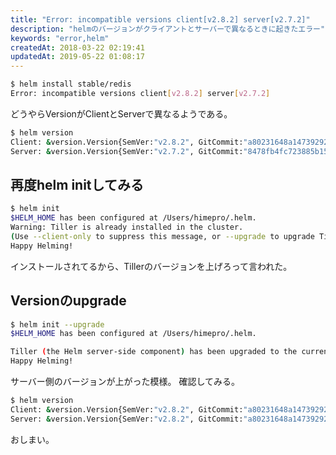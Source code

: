 ```yaml
---
title: "Error: incompatible versions client[v2.8.2] server[v2.7.2]"
description: "helmのバージョンがクライアントとサーバーで異なるときに起きたエラー"
keywords: "error,helm"
createdAt: 2018-03-22 02:19:41
updatedAt: 2019-05-22 01:08:17
---
```


```bash
$ helm install stable/redis
Error: incompatible versions client[v2.8.2] server[v2.7.2]
```

どうやらVersionがClientとServerで異なるようである。

```bash
$ helm version
Client: &version.Version{SemVer:"v2.8.2", GitCommit:"a80231648a1473929271764b920a8e346f6de844", GitTreeState:"clean"}
Server: &version.Version{SemVer:"v2.7.2", GitCommit:"8478fb4fc723885b155c924d1c8c410b7a9444e6", GitTreeState:"clean"}
```

## 再度helm initしてみる

```bash
$ helm init
$HELM_HOME has been configured at /Users/himepro/.helm.
Warning: Tiller is already installed in the cluster.
(Use --client-only to suppress this message, or --upgrade to upgrade Tiller to the current version.)
Happy Helming!
```

インストールされてるから、Tillerのバージョンを上げろって言われた。

## Versionのupgrade

```bash
$ helm init --upgrade
$HELM_HOME has been configured at /Users/himepro/.helm.

Tiller (the Helm server-side component) has been upgraded to the current version.
Happy Helming!
```

サーバー側のバージョンが上がった模様。
確認してみる。


```bash
$ helm version
Client: &version.Version{SemVer:"v2.8.2", GitCommit:"a80231648a1473929271764b920a8e346f6de844", GitTreeState:"clean"}
Server: &version.Version{SemVer:"v2.8.2", GitCommit:"a80231648a1473929271764b920a8e346f6de844", GitTreeState:"clean"
```

おしまい。

